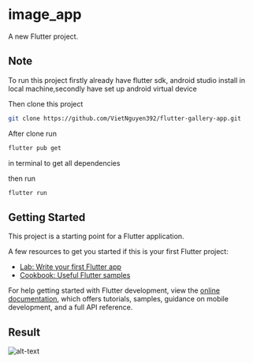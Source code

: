 # image_app

A new Flutter project.

## Note

To run this project firstly already have flutter sdk, android studio install in local machine,secondly have set up android virtual device

Then clone this project 

```bash
git clone https://github.com/VietNguyen392/flutter-gallery-app.git
```

After clone run 
```bash 
flutter pub get
```
in terminal to get all dependencies

then run  
```bash
flutter run
```

## Getting Started

This project is a starting point for a Flutter application.

A few resources to get you started if this is your first Flutter project:

- [Lab: Write your first Flutter app](https://docs.flutter.dev/get-started/codelab)
- [Cookbook: Useful Flutter samples](https://docs.flutter.dev/cookbook)

For help getting started with Flutter development, view the
[online documentation](https://docs.flutter.dev/), which offers tutorials,
samples, guidance on mobile development, and a full API reference.

## Result

![alt-text](https://github.com/VietNguyen392/flutter-gallery-app/blob/master/2022-11-30%2020-40-33.gif)
